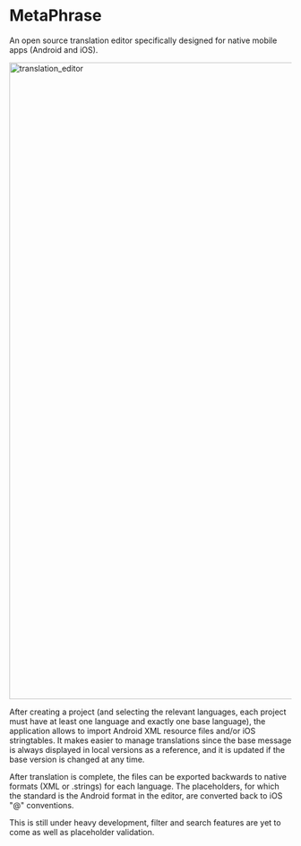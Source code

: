 # MetaPhrase
An open source translation editor specifically designed for native mobile apps (Android and iOS).

<img width="1138" alt="translation_editor" src="https://github.com/diegoberaldin/MetaPhrase/assets/2738294/0820c13a-145a-4f57-9988-f16cb1396ac1">


After creating a project (and selecting the relevant languages, each project must have at least one language and exactly one base language), the application allows to import Android XML resource files and/or iOS stringtables.
It makes easier to manage translations since the base message is always displayed in local versions as a reference, and it is updated if the base version is changed at any time.

After translation is complete, the files can be exported backwards to native formats (XML or .strings) for each language. The placeholders, for which the standard is the Android format in the editor, are converted back to iOS "@" conventions.

This is still under heavy development, filter and search features are yet to come as well as placeholder validation.
